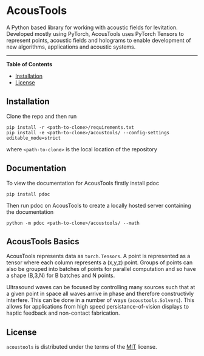 # AcousTools

<!-- [![PyPI - Version](https://img.shields.io/pypi/v/acoustools.svg)](https://pypi.org/project/acoustools)
[![PyPI - Python Version](https://img.shields.io/pypi/pyversions/acoustools.svg)](https://pypi.org/project/acoustools) -->

A Python based library for working with acoustic fields for levitation. Developed mostly using PyTorch, AcousTools uses PyTorch Tensors to represent points, acoustic fields and holograms to enable development of new algorithms, applications and acoustic systems. 

-----

**Table of Contents**

- [Installation](#installation)
- [License](#license)

## Installation

Clone the repo and then run

```console
pip install -r <path-to-clone>/requirements.txt
pip install -e <path-to-clone>/acoustools/ --config-settings editable_mode=strict
```

where `<path-to-clone>` is the local location of the repository 

## Documentation

To view the documentation for AcousTools firstly install pdoc
```console
pip install pdoc
```
Then run pdoc on AcousTools to create a locally hosted server containing the documentation
```console
python -m pdoc <path-to-clone>/acoustools/ --math
```

## AcousTools Basics

AcousTools represents data as `torch.Tensors`. A point is represented as a tensor where each column represents a (x,y,z) point. Groups of points can also be grouped into batches of points for parallel computation and so have a shape (B,3,N) for B batches and N points.

Ultrasound waves can be focused by controlling many sources such that at a given point in space all waves arrive in phase and therefore constructivly interfere. This can be done in a number of ways (`acoustools.Solvers`). This allows for applications from high speed persistance-of-vision displays to haptic feedback and non-contact fabrication. 

## License

`acoustools` is distributed under the terms of the [MIT](https://spdx.org/licenses/MIT.html) license.
